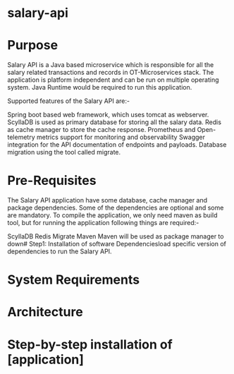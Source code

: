 # salary-api

# Purpose
Salary API is a Java based microservice which is responsible for all the salary related transactions and records in OT-Microservices stack. The application is platform independent and can be run on multiple operating system. Java Runtime would be required to run this application.

Supported features of the Salary API are:-

Spring boot based web framework, which uses tomcat as webserver.
ScyllaDB is used as primary database for storing all the salary data.
Redis as cache manager to store the cache response.
Prometheus and Open-telemetry metrics support for monitoring and observability
Swagger integration for the API documentation of endpoints and payloads.
Database migration using the tool called migrate.

# Pre-Requisites

The Salary API application have some database, cache manager and package dependencies. Some of the dependencies are optional and some are mandatory. To compile the application, we only need maven as build tool, but for running the application following things are required:-

ScyllaDB
Redis
Migrate
Maven
Maven will be used as package manager to down# Step1: Installation of software Dependenciesload specific version of dependencies to run the Salary API.

# System Requirements

# Architecture

# Step-by-step installation of [application]

